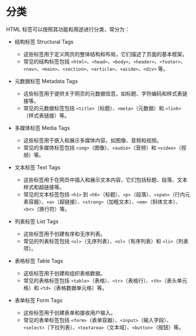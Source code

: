 # 分类

HTML 标签可以按照其功能和用途进行分类，常分为：

+ 结构标签 Structural Tags
  + 这些标签用于定义网页的整体结构和布局，它们描述了页面的基本框架。
  + 常见的结构标签包括 `<html>`、`<head>`、`<body>`、`<header>`、`<footer>`、`<nav>`、`<main>`、`<section>`、`<article>`、`<aside>`、`<div>` 等。
+ 元数据标签 Metadata Tags
  + 这些标签用于提供关于网页的元数据信息，如标题、字符编码和样式表链接等。
  + 常见的元数据标签包括 `<title>`（标题）、`<meta>`（元数据）和 `<link>`（样式表链接）等。
+ 多媒体标签 Media Tags
  + 这些标签用于嵌入和展示多媒体内容，如图像、音频和视频。
  + 常见的多媒体标签包括 `<img>`（图像）、`<audio>`（音频）和 `<video>`（视频）等。

+ 文本标签 Text Tags
  + 这些标签用于在网页中插入和展示文本内容，它们包括标题、段落、文本样式和超链接等。
  + 常见的文本标签包括 `<h1>` 到 `<h6>`（标题）、`<p>`（段落）、`<span>`（行内元素容器）、`<a>`（超链接）、`<strong>`（加粗文本）、`<em>`（斜体文本）、`<br>`（换行符）等。

+ 列表标签 List Tags
  + 这些标签用于创建有序和无序列表。
  + 常见的列表标签包括 `<ul>`（无序列表）、`<ol>`（有序列表）和 `<li>`（列表项）。

+ 表格标签 Table Tags
  + 这些标签用于创建和组织表格数据。
  + 常见的表格标签包括 `<table>`（表格）、`<tr>`（表格行）、`<th>`（表头单元格）和 `<td>`（表格数据单元格）等。

+ 表单标签 Form Tags
  + 这些标签用于创建表单和接收用户输入。
  + 常见的表单标签包括 `<form>`（表单容器）、`<input>`（输入字段）、`<select>`（下拉列表）、`<textarea>`（文本域）、`<button>`（按钮）等。